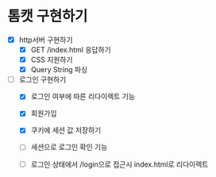 # 톰캣 구현하기
-[x] http서버 구현하기
  -[x] GET /index.html 응답하기
  -[x] CSS 지원하기
  -[x] Query String 파싱
-[ ] 로그인 구현하기
  -[x] 로그인 여부에 따른 리다이렉트 기능 
  -[x] 회원가입 
  -[x] 쿠키에 세션 값 저장하기
  -[ ] 세션으로 로그인 확인 기능
  -[ ] 로그인 상태에서 /login으로 접근시 index.html로 리다이렉트


